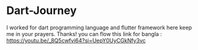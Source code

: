 # Dart-Journey
I worked for dart programming language and flutter framework here keep me in your prayers. Thanks!
you can flow this link for bangla : https://youtu.be/_8Q5cwfvi64?si=UepY0UyCGkNfy3vc
